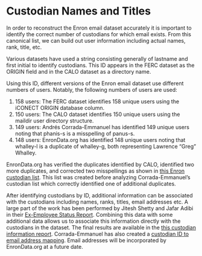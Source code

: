 # Custodian Names and Titles

In order to reconstruct the Enron email dataset accurately it is important to identify the correct number of custodians for which email exists. From this canonical list, we can build out user information including actual names, rank, title, etc.

Various datasets have used a string consisting generally of lastname and first initial to identify custodians. This ID appears in the FERC dataset as the ORIGIN field and in the CALO dataset as a directory name.

Using this ID, different versions of the Enron email dataset use different numbers of users. Notably, the following numbers of users are used:

1. 158 users: The FERC dataset identifies 158 unique users using the iCONECT ORIGIN database column.
2. 150 users: The CALO dataset identifies 150 unique users using the maildir user directory structure.
3. 149 users: Andrés Corrada-Emmanuel has identified 149 unique users noting that phanis-s is a misspelling of panus-s.
4. 148 users: EnronData.org has identified 148 unique users noting that whalley-l is a duplicate of whalley-g, both representing Lawrence “Greg” Whalley.

EnronData.org has verified the duplicates identified by CALO, identified two more duplicates, and corrected two misspellings as shown in [this Enron custodian list](https://github.com/enrondata/enrondata/blob/master/data/misc/edo_enron-custodians.txt). This list was created before analyzing Corrada-Emmanuel’s custodian list which correctly identified one of additional duplicates.

After identifying custodians by ID, additional information can be associated with the custodians including names, ranks, titles, email addresses etc. A large part of the work has been performed by Jitesh Shetty and Jafar Adibi in their [Ex-Employee Status Report](http://www.isi.edu/~adibi/Enron/Enron.htm). Combining this data with some additional data allows us to associate this information directly with the custodians in the dataset. The final results are available in the [this custodian information report](https://github.com/enrondata/enrondata/blob/master/data/misc/edo_enron-custodians-data.html). Corrada-Emmanuel has also created a [custodian ID to email address mapping](http://ciir.cs.umass.edu/~corrada/enron/folder-normalized-author.txt.gz). Email addresses will be incorporated by EnronData.org at a future date.

